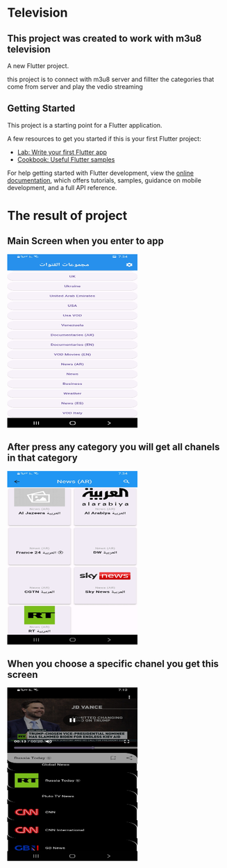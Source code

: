 # Television

## This project was created to work with m3u8 television
A new Flutter project.

this project is to connect with m3u8 server and fillter the categories that come from server and play the vedio streaming

## Getting Started

This project is a starting point for a Flutter application.

A few resources to get you started if this is your first Flutter project:

- [Lab: Write your first Flutter app](https://docs.flutter.dev/get-started/codelab)
- [Cookbook: Useful Flutter samples](https://docs.flutter.dev/cookbook)

For help getting started with Flutter development, view the
[online documentation](https://docs.flutter.dev/), which offers tutorials,
samples, guidance on mobile development, and a full API reference.



# The result of project

## Main Screen when you enter to app
<img src="https://github.com/raslanprogramer/start/blob/main/Screenshot_20240716-193441.jpg" width="300" height="400">

## After press any category you will get all chanels in that category
<img src="https://github.com/raslanprogramer/start/blob/main/Screenshot_20240716-193426.jpg" width="300" height="400">

## When you choose a specific chanel you get this screen
<img src="https://github.com/raslanprogramer/start/blob/main/Screenshot_20240716-191212.jpg" width="300" height="400">

